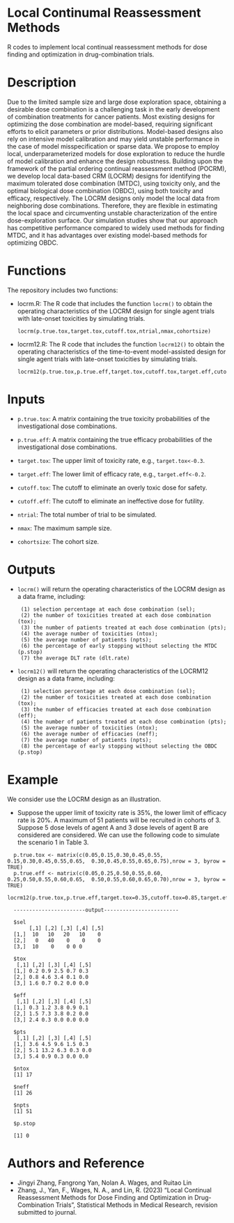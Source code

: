 # Local Continumal Reassessment Methods

R codes to implement local continual reassessment methods for dose finding and optimization in drug-combination trials.

# Description

Due to the limited sample size and large dose exploration space, obtaining a desirable dose combination is a challenging task in the early development of combination treatments for cancer patients. Most existing designs for optimizing the dose combination are model-based, requiring significant efforts to elicit parameters or prior distributions. Model-based designs also rely on intensive model calibration and may yield unstable performance in the case of model misspecification or sparse data. We propose to employ local, underparameterized models for dose exploration to reduce the hurdle of model calibration and enhance the design robustness. Building upon the framework of the partial ordering continual reassessment method (POCRM), we develop local data-based CRM (LOCRM) designs for identifying the maximum tolerated dose combination (MTDC), using toxicity only, and the optimal biological dose combination (OBDC), using both toxicity and efficacy, respectively. The LOCRM designs only model the local data from neighboring dose combinations. Therefore, they are flexible in estimating the local space and circumventing unstable characterization of the entire dose-exploration surface. Our simulation studies show that our approach has competitive performance compared to widely used methods for finding MTDC, and it has advantages over existing model-based methods for optimizing OBDC.

# Functions

The repository includes two functions:

- locrm.R: The R code that includes the function ```locrm()``` to obtain the operating characteristics of the LOCRM design for single agent trials with late-onset toxicities by simulating trials.
  
  ```rscript
  locrm(p.true.tox,target.tox,cutoff.tox,ntrial,nmax,cohortsize)
  ```
  
- locrm12.R: The R code that includes the function ```locrm12()``` to obtain the operating characteristics of the time-to-event model-assisted design for single agent trials with late-onset toxicities by simulating trials.
  
  ```rscipt
  locrm12(p.true.tox,p.true.eff,target.tox,cutoff.tox,target.eff,cutoff.eff,ntrial,nmax,cohortsize)
  ```
  

# Inputs

- `p.true.tox`: A matrix containing the true toxicity probabilities of the investigational dose combinations.
  
- `p.true.eff`: A matrix containing the true efficacy probabilities of the investigational dose combinations.
  
- `target.tox`: The upper limit of toxicity rate, e.g., `target.tox<-0.3`.
  
- `target.eff`: The lower limit of efficacy rate, e.g., `target.eff<-0.2`.
  
- `cutoff.tox`: The cutoff to eliminate an overly toxic dose for safety.
  
- `cutoff.eff`: The cutoff to eliminate an ineffective dose for futility.
  
- `ntrial`: The total number of trial to be simulated.
  
- `nmax`: The maximum sample size.
  
- `cohortsize`: The cohort size.
  

# Outputs

- `locrm()` will return the operating characteristics of the LOCRM design as a data frame, including:

  ```
   (1) selection percentage at each dose combination (sel);  
   (2) the number of toxicities treated at each dose combination (tox);  
   (3) the number of patients treated at each dose combination (pts);  
   (4) the average number of toxicities (ntox);  
   (5) the average number of patients (npts);  
   (6) the percentage of early stopping without selecting the MTDC (p.stop)  
   (7) the average DLT rate (dlt.rate)
  ```
  
- `locrm12()` will return the operating characteristics of the LOCRM12 design as a data frame, including:
  
  ```
   (1) selection percentage at each dose combination (sel);  
   (2) the number of toxicities treated at each dose combination (tox);  
   (3) the number of efficacies treated at each dose combination (eff);  
   (4) the number of patients treated at each dose combination (pts);  
   (5) the average number of toxicities (ntox);  
   (6) the average number of efficacies (neff);  
   (7) the average number of patients (npts);  
   (8) the percentage of early stopping without selecting the OBDC (p.stop)
  ```

# Example

We consider use the LOCRM design as an illustration.

- Suppose the upper limit of toxicity rate is 35%, the lower limit of efficacy rate is 20%. A maximum of 51 patients will be recruited in cohorts of 3. Suppose 5 dose levels of agent A and 3 dose levels of agent B are considered are considered. We can use the following code to simulate the scenario 1 in Table 3.
  
```rscript
  p.true.tox <- matrix(c(0.05,0.15,0.30,0.45,0.55,  0.15,0.30,0.45,0.55,0.65,  0.30,0.45,0.55,0.65,0.75),nrow = 3, byrow = TRUE)
  p.true.eff <- matrix(c(0.05,0.25,0.50,0.55,0.60,  0.25,0.50,0.55,0.60,0.65,  0.50,0.55,0.60,0.65,0.70),nrow = 3, byrow = TRUE)
  locrm12(p.true.tox,p.true.eff,target.tox=0.35,cutoff.tox=0.85,target.eff=0.2,cutoff.eff=0.9,nmax=51,cohortsize=3,ntrial=1000)
  
  -----------------------output------------------------

  $sel
       [,1] [,2] [,3] [,4] [,5]
  [1,]  10   10   20   10    0
  [2,]   0   40    0    0    0
  [3,]  10    0    0 0 0

  $tox
   [,1] [,2] [,3] [,4] [,5]
  [1,] 0.2 0.9 2.5 0.7 0.3
  [2,] 0.8 4.6 3.4 0.1 0.0
  [3,] 1.6 0.7 0.2 0.0 0.0

  $eff
   [,1] [,2] [,3] [,4] [,5]
  [1,] 0.3 1.2 3.8 0.9 0.1
  [2,] 1.5 7.3 3.8 0.2 0.0
  [3,] 2.4 0.3 0.0 0.0 0.0

  $pts
   [,1] [,2] [,3] [,4] [,5]
  [1,] 3.6 4.5 9.6 1.5 0.3
  [2,] 5.1 13.2 6.3 0.3 0.0
  [3,] 5.4 0.9 0.3 0.0 0.0

  $ntox
  [1] 17

  $neff
  [1] 26

  $npts
  [1] 51

  $p.stop

  [1] 0
```

  # Authors and Reference
  * Jingyi Zhang, Fangrong Yan, Nolan A. Wages, and Ruitao Lin
  * Zhang, J., Yan, F., Wages, N. A., and Lin, R. (2023) “Local Continual Reassessment Methods for Dose Finding and Optimization in Drug-Combination Trials”, Statistical Methods in Medical Research, revision submitted to journal.

